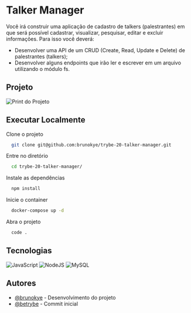 # Talker Manager

Você irá construir uma aplicação de cadastro de talkers (palestrantes) em que será possível cadastrar, visualizar, pesquisar, editar e excluir informações. Para isso você deverá:

- Desenvolver uma API de um CRUD (Create, Read, Update e Delete) de palestrantes (talkers);
- Desenvolver alguns endpoints que irão ler e escrever em um arquivo utilizando o módulo fs.


## Projeto

![Print do Projeto](https://i.imgur.com/qf9Tp28.png)

## Executar Localmente

Clone o projeto 

```bash
  git clone git@github.com:brunokye/trybe-20-talker-manager.git
```

Entre no diretório

```bash
  cd trybe-20-talker-manager/
```

Instale as dependências

```bash
  npm install
```

Inicie o container

```bash
  docker-compose up -d
```

Abra o projeto

```bash
  code .
```

## Tecnologias

![JavaScript](https://img.shields.io/badge/javascript-%23323330.svg?style=for-the-badge&logo=javascript&logoColor=%23F7DF1E)
![NodeJS](https://img.shields.io/badge/node.js-6DA55F?style=for-the-badge&logo=node.js&logoColor=white)
![MySQL](https://img.shields.io/badge/mysql-%2300f.svg?style=for-the-badge&logo=mysql&logoColor=white)

## Autores

- [@brunokye](https://github.com/brunokye) - Desenvolvimento do projeto
- [@betrybe](https://github.com/betrybe) - Commit inicial
